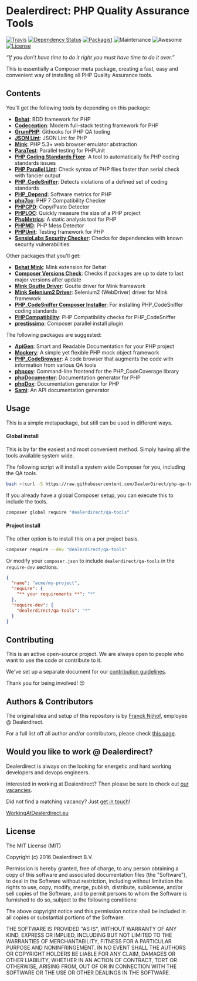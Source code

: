 # Dealerdirect: PHP Quality Assurance Tools

[![Travis](https://img.shields.io/travis/DealerDirect/php-qa-tools.svg?style=flat-square)](https://travis-ci.org/DealerDirect/php-qa-tools)
[![Dependency Status](https://www.versioneye.com/user/projects/580939a4d65a77002f5eab70/badge.svg?style=flat-square)](https://www.versioneye.com/user/projects/580939a4d65a77002f5eab70)
[![Packagist](https://img.shields.io/packagist/dt/dealerdirect/qa-tools.svg?style=flat-square)](https://packagist.org/packages/dealerdirect/qa-tools)
![Maintenance](https://img.shields.io/maintenance/yes/2016.svg?style=flat-square)
![Awesome](https://img.shields.io/badge/awesome%3F-yes-brightgreen.svg?style=flat-square)
[![License](https://img.shields.io/github/license/dealerdirect/php-qa-tools.svg?style=flat-square)](https://github.com/DealerDirect/php-qa-tools)

*“If you don’t have time to do it right you must have time to do it over.”*

This is essentially a Composer meta package, creating a fast, easy and
convenient way of installing all PHP Quality Assurance tools.

## Contents

You'll get the following tools by depending on this package:

* **[Behat]**: BDD framework for PHP
* **[Codeception]**: Modern full-stack testing framework for PHP
* **[GrumPHP]**: Githooks for PHP QA tooling
* **[JSON Lint]**: JSON Lint for PHP
* **[Mink]**: PHP 5.3+ web browser emulator abstraction
* **[ParaTest]**: Parallel testing for PHPUnit
* **[PHP Coding Standards Fixer]**: A tool to automatically fix PHP coding standards issues
* **[PHP Parallel Lint]**: Check syntax of PHP files faster than serial check with fancier output
* **[PHP_CodeSniffer]**: Detects violations of a defined set of coding standards
* **[PHP_Depend]**: Software metrics for PHP
* **[php7cc]**: PHP 7 Compatibility Checker
* **[PHPCPD]**: Copy/Paste Detector
* **[PHPLOC]**: Quickly measure the size of a PHP project
* **[PhpMetrics]**: A static analysis tool for PHP
* **[PHPMD]**: PHP Mess Detector
* **[PHPUnit]**: Testing framework for PHP
* **[SensioLabs Security Checker]**: Checks for dependencies with known security vulnerabilities

Other packages that you'll get:

* **[Behat Mink]**: Mink extension for Behat
* **[Composer Versions Check]**: Checks if packages are up to date to last major versions after update
* **[Mink Goutte Driver]**: Goutte driver for Mink framework
* **[Mink Selenium2 Driver]**: Selenium2 (WebDriver) driver for Mink framework
* **[PHP_CodeSniffer Composer Installer]**: For installing PHP_CodeSniffer coding standards
* **[PHPCompatibility]**: PHP Compatibility checks for PHP_CodeSniffer
* **[prestissimo]**: Composer parallel install plugin

The following packages are suggested:
* **[ApiGen]**: Smart and Readable Documentation for your PHP project
* **[Mockery]**: A simple yet flexible PHP mock object framework
* **[PHP_CodeBrowser]**: A code browser that augments the code with information from various QA tools
* **[phpcov]**: Command-line frontend for the PHP_CodeCoverage library
* **[phpDocumentor]**: Documentation generator for PHP
* **[phpDox]**: Documentation generator for PHP
* **[Sami]**: An API documentation generator

[Behat]: http://behat.org
[Codeception]: http://codeception.com
[GrumPHP]: https://github.com/phpro/grumphp
[JSON Lint]: https://github.com/Seldaek/jsonlint
[Mink]: http://mink.behat.org
[ParaTest]: https://github.com/brianium/paratest
[PHP Coding Standards Fixer]: http://cs.sensiolabs.org
[PHP Parallel Lint]: https://github.com/JakubOnderka/PHP-Parallel-Lint
[PHP_CodeSniffer]: https://github.com/squizlabs/PHP_CodeSniffer
[PHP_Depend]: https://github.com/pdepend/pdepend
[php7cc]: https://github.com/sstalle/php7cc
[PHPCPD]: https://github.com/sebastianbergmann/phpcpd
[PHPLOC]: https://github.com/sebastianbergmann/phploc
[PhpMetrics]: http://www.phpmetrics.org
[PHPMD]: https://phpmd.org
[PHPUnit]: https://phpunit.de
[SensioLabs Security Checker]: https://security.sensiolabs.org

[Behat Mink]: https://github.com/Behat/MinkExtension
[Composer Versions Check]: https://github.com/Soullivaneuh/composer-versions-check
[Mink Goutte Driver]: https://github.com/minkphp/MinkGoutteDriver
[Mink Selenium2 Driver]: https://github.com/minkphp/MinkSelenium2Driver
[PHP_CodeSniffer Composer Installer]: https://github.com/DealerDirect/php-qa-tools
[PHPCompatibility]: https://github.com/wimg/PHPCompatibility
[prestissimo]: https://github.com/hirak/prestissimo

[ApiGen]: http://www.apigen.org
[Mockery]: https://github.com/padraic/mockery
[PHP_CodeBrowser]: https://github.com/mayflower/PHP_CodeBrowser
[phpcov]: https://github.com/sebastianbergmann/phpcov
[phpDocumentor]: https://www.phpdoc.org
[phpDox]: http://phpdox.de
[Sami]: https://github.com/FriendsOfPHP/sami

## Usage

This is a simple metapackage, but still can be used in different ways.

#### Global install

This is by far the easiest and most convenient method. Simply having all the tools available system wide.

The following script will install a system wide Composer for you, including the QA tools.

```bash
bash <(curl -S https://raw.githubusercontent.com/DealerDirect/php-qa-tools/master/bin/install.sh)
```

If you already have a global Composer setup, you can execute this to include the tools.

```bash
composer global require "dealerdirect/qa-tools"
```

#### Project install

The other option is to install this on a per project basis.

```bash
composer require --dev "dealerdirect/qa-tools"
```

Or modify your `composer.json` to include `dealerdirect/qa-tools` in the `require-dev` sections.

```json
{
  "name": "acme/my-project",
  "require": {
    "** your requirements **": "*"
  },
  "require-dev": {
    "dealerdirect/qa-tools": "*"
  }
}
```

## Contributing

This is an active open-source project. We are always open to people who want to use the code or contribute to it.

We've set up a separate document for our [contribution guidelines].

Thank you for being involved! :heart_eyes:

[contribution guidelines]: https://github.com/dealerdirect/php-qa-tools/blob/master/CONTRIBUTING.md

## Authors & Contributors

The original idea and setup of this repository is by [Franck Nijhof], employee @ Dealerdirect.

For a full list off all author and/or contributors, please check [this page].

[this page]: https://github.com/dealerdirect/php-qa-tools/graphs/contributors
[Franck Nijhof]: https://github.com/frenck

## Would you like to work @ Dealerdirect?

Dealerdirect is always on the looking for energetic and hard working developers and devops engineers.

Interested in working at Dealerdirect? Then please be sure to check out [our vacancies].

Did not find a matching vacancy? Just [get in touch]!

[WorkingAtDealerdirect.eu]

[our vacancies]: http://workingatdealerdirect.eu/?post_type=vacancy&s=&department=99
[get in touch]: http://workingatdealerdirect.eu/open-sollicitatie/
[WorkingAtDealerdirect.eu]: http://www.workingatdealerdirect.eu

## License

The MIT License (MIT)

Copyright (c) 2016 Dealerdirect B.V.

Permission is hereby granted, free of charge, to any person obtaining a copy
of this software and associated documentation files (the "Software"), to deal
in the Software without restriction, including without limitation the rights
to use, copy, modify, merge, publish, distribute, sublicense, and/or sell
copies of the Software, and to permit persons to whom the Software is
furnished to do so, subject to the following conditions:

The above copyright notice and this permission notice shall be included in
all copies or substantial portions of the Software.

THE SOFTWARE IS PROVIDED "AS IS", WITHOUT WARRANTY OF ANY KIND, EXPRESS OR
IMPLIED, INCLUDING BUT NOT LIMITED TO THE WARRANTIES OF MERCHANTABILITY,
FITNESS FOR A PARTICULAR PURPOSE AND NONINFRINGEMENT.  IN NO EVENT SHALL THE
AUTHORS OR COPYRIGHT HOLDERS BE LIABLE FOR ANY CLAIM, DAMAGES OR OTHER
LIABILITY, WHETHER IN AN ACTION OF CONTRACT, TORT OR OTHERWISE, ARISING FROM,
OUT OF OR IN CONNECTION WITH THE SOFTWARE OR THE USE OR OTHER DEALINGS IN
THE SOFTWARE.
